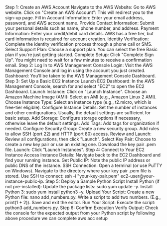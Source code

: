 Step 1: Create an AWS Account
Navigate to the AWS Website: Go to AWS website.
Click on "Create an AWS Account": This will redirect you to the sign-up page.
Fill in Account Information: Enter your email address, password, and AWS account name.
Provide Contact Information: Submit your personal details such as name, phone number, and address.
Payment Information: Enter your credit/debit card details. AWS has a free tier, but card information is required for account creation.
Identity Verification: Complete the identity verification process through a phone call or SMS.
Select Support Plan: Choose a support plan. You can select the free Basic plan if you're just getting started.
Complete Setup: Click "Complete Sign Up". You might need to wait for a few minutes to receive a confirmation email.
Step 2: Log In to AWS Management Console
Login: Visit the AWS Management Console and log in using the account you just created.
Dashboard: You’ll be taken to the AWS Management Console Dashboard.
Step 3: Set Up a Basic EC2 Instance
Launch EC2 Dashboard: In the AWS Management Console, search for and select "EC2" to open the EC2 Dashboard.
Launch Instance: Click on "Launch Instance".
Choose an Amazon Machine Image (AMI): Select an AMI (e.g., Amazon Linux 2 AMI).
Choose Instance Type: Select an instance type (e.g., t2.micro, which is free-tier eligible).
Configure Instance Details: Set the number of instances and other configurations. Usually, the default settings are sufficient for basic setup.
Add Storage: Configure storage options if necessary, otherwise leave the default settings.
Add Tags: Add tags for organization if needed.
Configure Security Group:
Create a new security group.
Add rules to allow SSH (port 22) and HTTP (port 80) access.
Review and Launch: Review all configurations, then click "Launch".
Select Key Pair: Choose to create a new key pair or use an existing one. Download the key pair .pem file.
Launch: Click "Launch Instances".
Step 4: Connect to Your EC2 Instance
Access Instance Details: Navigate back to the EC2 Dashboard and find your running instance.
Get Public IP: Note the public IP address or public DNS of the instance.
SSH Connection:
Open a terminal (or use PuTTY on Windows).
Navigate to the directory where your key pair .pem file is stored.
Use SSH to connect: ssh -i "your-key-pair.pem" ec2-user@your-instance-public-ip.
Step 5: Deploy a Sample Python Script
Install Python (if not pre-installed):
Update the package lists: sudo yum update -y.
Install Python 3: sudo yum install python3 -y.
Upload Your Script:
Create a new Python file: nano add_numbers.py.
Write a script to add two numbers. (E.g., print(1 + 2)).
Save and exit the editor.
Run Your Script:
Execute the script: python3 add_numbers.py.
Step 6: Confirm Execution
Verify Output: Check the console for the expected output from your Python script 
by following above procedure we can complete aws acc setup